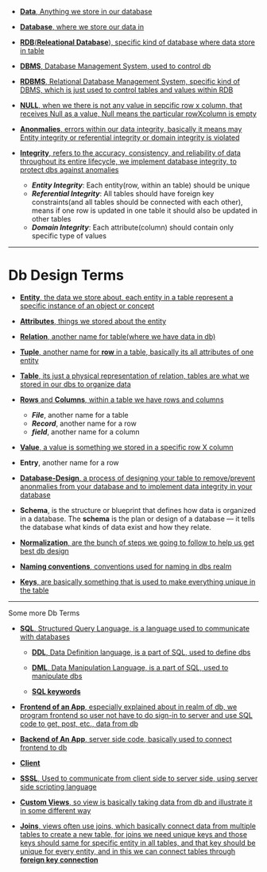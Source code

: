 - [**Data**, Anything we store in our database](https://youtu.be/ztHopE5Wnpc?si=eoUg1gaqL-Hm5HJM&t=4437)

- [**Database**, where we store our data in](https://youtu.be/ztHopE5Wnpc?si=ERdxNb45_NF640Ab&t=4447)

- [**RDB**(**Releational Database**), specific kind of database where data store in table](https://youtu.be/ztHopE5Wnpc?si=JNsPqiFDxmEe_2g5&t=4457)

-  [**DBMS**, Database Management System, used to control db ](https://youtu.be/ztHopE5Wnpc?si=XPIQEcmPE2fAJm1o&t=4477)

- [**RDBMS**, Relational Database Management System, specific kind of DBMS, which is just used to control tables and values within RDB](https://youtu.be/ztHopE5Wnpc?si=WC3vUlwze6Zd2VMO&t=4482)


- [**NULL**, when we there is not any value in sepcific row x    column, that receives Null as a value, Null means the particular rowXcolumn is empty](https://youtu.be/ztHopE5Wnpc?si=bcmIw-FfGGV1NsVW&t=4507)

- [**Anonmalies**, errors within our data integrity, basically it means may Entity integrity or referential integrity or domain integrity is violated](https://youtu.be/ztHopE5Wnpc?si=5C25boes78XH3zQc&t=4577)

- [**Integrity**, refers to the accuracy, consistency, and reliability of data throughout its entire lifecycle, we implement database integrity, to protect dbs against anomalies](https://youtu.be/ztHopE5Wnpc?si=0b5EGKV-ht6jXUTu&t=4617)
    - ***Entity Integrity***: Each entity(row, within an table) should be unique
    - ***Referential Integrity***: All tables should have foreign key constraints(and all tables should be connected with each other), means if one row is updated in one table it should also be updated in other tables
    - ***Domain Integrity***: Each attribute(column) should contain only specific type of values

-----

# Db Design Terms
- [**Entity**, the data we store about, each entity in a table represent a specific instance of an object or concept](https://youtu.be/ztHopE5Wnpc?si=n-St1yE1DWHiM3H-&t=4701)

- [**Attributes**, things we stored about the entity](https://youtu.be/ztHopE5Wnpc?si=SdYSBg4pDWLtYzdo&t=4727)

- [**Relation**, another name for table(where we have data in db)](https://youtu.be/ztHopE5Wnpc?si=NKTstD633byAPNwW&t=4747)

- [**Tuple**, another name for **row** in a table, basically its all attributes of one entity](https://youtu.be/ztHopE5Wnpc?si=6lBr3FUiU30j23nl&t=4797)

- [**Table**, its just a physical representation of relation, tables are what we stored in our dbs to organize data](https://youtu.be/ztHopE5Wnpc?si=tx_ow3eKGy3ITWb-&t=4877)

- [**Rows** and **Columns**, within a table we have rows and columns](https://youtu.be/ztHopE5Wnpc?si=II38UyqlGrVN8we3&t=4887)

    - ***File***, another name for a table
    - ***Record***, another name for a row
    - ***field***, another name for a column

- [**Value**, a value is something we stored in a specific row X column](https://youtu.be/ztHopE5Wnpc?si=psuxfmY0XCjWPI-h&t=4967)

- **Entry**, another name for a row 

- [**Database-Design**, a process of designing your table to remove/prevent anonmalies from your database and to implement data integrity in your database](https://youtu.be/ztHopE5Wnpc?si=CZ64ZwSvR2_vt7LI&t=5027)

- **Schema**, is the structure or blueprint that defines how data is organized in a database. The **schema** is the plan or design of a database — it tells the database what kinds of data exist and how they relate.

- [**Normalization**, are the bunch of steps we going to follow to help us get best db design](https://youtu.be/ztHopE5Wnpc?si=9Br4PcXxPypqf1ui&t=5057)

- [**Naming conventions**, conventions used for naming in dbs realm](https://youtu.be/ztHopE5Wnpc?si=xBrYiF913NRZh66Y&t=5087)

- [**Keys**, are basically something that is used to make everything unique in the table](https://youtu.be/ztHopE5Wnpc?si=ru6AVi5qUQn8uYS4&t=5117)

----

Some more Db Terms

- [**SQL**, Structured Query Language, is a language used to communicate with databases](https://youtu.be/ztHopE5Wnpc?si=7wvJ4yU0e9GvP1tI&t=5167)

    - [**DDL**, Data Definition language, is a part of SQL, used to define dbs](https://youtu.be/ztHopE5Wnpc?si=HqqEykd2W8aDi8_r&t=5347)

    - [**DML**, Data Manipulation Language, is a part of SQL, used to manipulate dbs](https://youtu.be/ztHopE5Wnpc?si=4kqiRUQRjT3ICUDw&t=5367)


    - [**SQL keywords**](https://youtu.be/ztHopE5Wnpc?si=uSvDZupiv-72JdrB&t=5387)

- [**Frontend of an App**, especially explained about in realm of db, we program frontend so user not have to do sign-in to server and use SQL code to get, post, etc., data from db](https://youtu.be/ztHopE5Wnpc?si=VTTBIOXXcKnjBCir)

- [**Backend of An App**, server side code, basically used to connect frontend to db](https://youtu.be/ztHopE5Wnpc?si=_ssuVrwhVGIPl7-R&t=5467)

- [**Client**](https://youtu.be/ztHopE5Wnpc?si=rZcQxvEh1WdGILvd&t=5597)

- [**SSSL**, Used to communicate from client side to server side, using server side scripting language](https://youtu.be/ztHopE5Wnpc?si=FSFbX9ahUNZpqhUL&t=5657)

- [**Custom Views**, so view is basically taking data from db and illustrate it in some different way](https://youtu.be/ztHopE5Wnpc?si=mvKZfvQijsOdN73H&t=5687)

-  [**Joins**, views often use joins, which basically connect data from multiple tables to create a new table, for joins we need unique keys and those keys should same for specific entity in all tables, and that key should be unique for every entity, and in this we can connect tables through **foreign key connection**](https://youtu.be/ztHopE5Wnpc?si=KQB10KSB0sUpFfMz&t=5757)